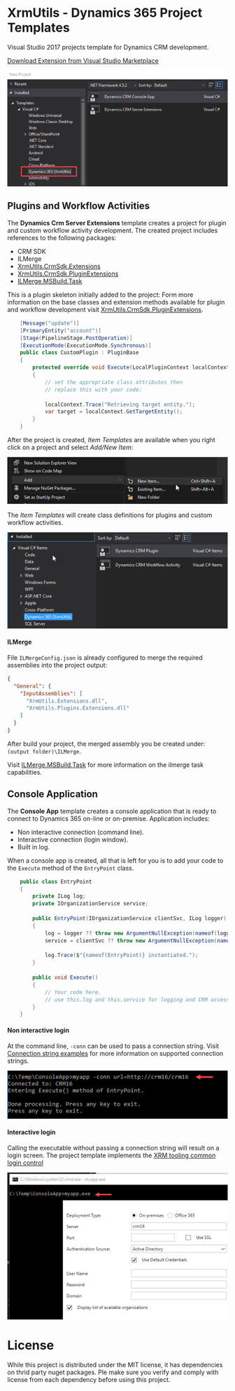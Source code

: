 XrmUtils - Dynamics 365 Project Templates
=========================================

Visual Studio 2017 projects template for Dynamics CRM development.

[Download Extension from Visual Studio Marketplace][6]

![Banner](images/banner.png)

Plugins and Workflow Activities
-------------------------------

The **Dynamics Crm Server Extensions** template creates a project for plugin and custom workflow activity development.
The created project includes references to the following packages:

- CRM SDK
- ILMerge
- [XrmUtils.CrmSdk.Extensions][1]
- [XrmUtils.CrmSdk.PluginExtensions][2]
- [ILMerge.MSBuild.Task][3]

This is a plugin skeleton initially added to the project:
Form more information on the base classes and extension methods available for plugin and workflow development visit [XrmUtils.CrmSdk.PluginExtensions][2].

```csharp
    [Message("update")]
    [PrimaryEntity("account")]
    [Stage(PipelineStage.PostOperation)]
    [ExecutionMode(ExecutionMode.Synchronous)]
    public class CustomPlugin : PluginBase
    {
        protected override void Execute(LocalPluginContext localContext)
        {
            // set the appropriate class attributes then
            // replace this with your code:

            localContext.Trace("Retrieving target entity.");
            var target = localContext.GetTargetEntity();
        }
    }
```

After the project is created, _Item Templates_ are available when you right click on a project and select _Add/New Item_:

![Add New Item](images/add_new_item.png)

The _Item Templates_ will create class definitions for plugins and custom workflow activities.

![Add New Item Details](images/add_new_item_details.png)

#### ILMerge

File `ILMergeConfig.json` is already configured to merge the required assemblies into the project output:

```json
{
  "General": {
    "InputAssemblies": [
      "XrmUtils.Extensions.dll",
      "XrmUtils.Plugins.Extensions.dll"
    ]
  }
}
```

After build your project, the merged assembly you be created under: `(output folder)\ILMerge`.

Visit [ILMerge.MSBuild.Task][3] for more information on the ilmerge task capabilities.

Console Application
-------------------

The **Console App** template creates a console application that is ready to connect to Dynamics 365 on-line or on-premise. Application includes:

- Non interactive connection (command line).
- Interactive connection (login window).
- Built in log.

When a console app is created, all that is left for you is to add your code to the `Execute` method of the `EntryPoint` class.

```csharp
    public class EntryPoint
    {
        private ILog log;
        private IOrganizationService service;

        public EntryPoint(IOrganizationService clientSvc, ILog logger)
        {
            log = logger ?? throw new ArgumentNullException(nameof(logger));
            service = clientSvc ?? throw new ArgumentNullException(nameof(clientSvc));

            log.Trace($"{nameof(EntryPoint)} instantiated.");
        }

        public void Execute()
        {
            // Your code here.
            // use this.log and this.service for logging and CRM access
        }
    }
```

#### Non interactive login

At the command line, `-conn` can be used to pass a connection string.
Visit [Connection string examples][4] for more information on supported connection strings.

![Login Non Interactive](images/login_non_interactive.png)

#### Interactive login

Calling the executable without passing a connection string will result on a login screen.
The project template implements the [XRM tooling common login control][5]

![Login Interactive](images/login_interactive.png)

License
=======

While this project is distributed under the MIT license, it has dependencies on thrid party nuget packages.
Ple make sure you verify and comply with license from each dependency before using this project.

[1]:https://github.com/emerbrito/XrmUtils-Extensions
[2]:https://github.com/emerbrito/XrmUtils-PluginExtensions
[3]:https://github.com/emerbrito/ILMerge-MSBuild-Task
[4]:https://msdn.microsoft.com/en-us/library/mt608573.aspx#Examples
[5]:https://msdn.microsoft.com/en-us/library/dn689071.aspx
[6]:https://marketplace.visualstudio.com/vsgallery/682cfaa8-9192-426d-88ba-66910167aa5e